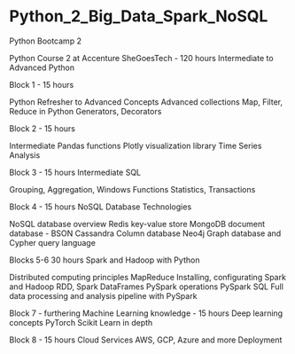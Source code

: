 # Python_2_Big_Data_Spark_NoSQL
Python Bootcamp 2

Python Course 2 at Accenture SheGoesTech - 120 hours
Intermediate to Advanced Python 

Block 1 - 15 hours 

Python Refresher to Advanced Concepts
Advanced collections
Map, Filter, Reduce in Python
Generators, Decorators

Block 2 - 15 hours

Intermediate Pandas functions
Plotly visualization library
Time Series Analysis

Block 3 - 15 hours Intermediate SQL

Grouping, Aggregation, Windows Functions
Statistics, Transactions

Block 4 - 15 hours NoSQL Database Technologies 

NoSQL database overview
Redis key-value store
MongoDB document database - BSON
Cassandra Column database
Neo4j Graph database and Cypher query language

Blocks 5-6 30 hours Spark and Hadoop with Python

Distributed computing principles
MapReduce
Installing, configurating Spark and Hadoop
RDD, Spark DataFrames
PySpark operations
PySpark SQL
Full data processing and analysis pipeline with PySpark


Block 7 - furthering Machine Learning knowledge - 15 hours
Deep learning concepts
PyTorch
Scikit Learn in depth

Block 8 - 15 hours
Cloud Services AWS, GCP, Azure and more
Deployment
